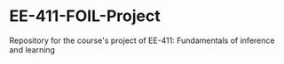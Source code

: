 # EE-411-FOIL-Project
Repository for the course's project of EE-411: Fundamentals of inference and learning
